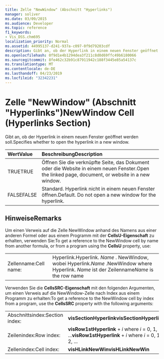 ```yaml
---
title: Zelle "NewWindow" (Abschnitt "Hyperlinks")
manager: soliver
ms.date: 03/09/2015
ms.audience: Developer
ms.topic: reference
f1_keywords:
- Vis_DSS.chm695
localization_priority: Normal
ms.assetid: 44995137-d241-937a-c097-0f9d79203cdf
description: Gibt an, ob der Hyperlink in einem neuen Fenster geöffnet werden soll.
ms.openlocfilehash: 0f9d1e4b1294dea3f211c8d0d69ffc49b6180066
ms.sourcegitcommit: 8fe462c32b91c87911942c188f3445e85a54137c
ms.translationtype: MT
ms.contentlocale: de-DE
ms.lasthandoff: 04/23/2019
ms.locfileid: "32342231"
---
```

# <a name="newwindow-cell-hyperlinks-section"></a><span data-ttu-id="b50df-103">Zelle "NewWindow" (Abschnitt "Hyperlinks")</span><span class="sxs-lookup"><span data-stu-id="b50df-103">NewWindow Cell (Hyperlinks Section)</span></span>

<span data-ttu-id="b50df-104">Gibt an, ob der Hyperlink in einem neuen Fenster geöffnet werden soll.</span><span class="sxs-lookup"><span data-stu-id="b50df-104">Specifies whether to open the hyperlink in a new window.</span></span>
  
|<span data-ttu-id="b50df-105">**Wert**</span><span class="sxs-lookup"><span data-stu-id="b50df-105">**Value**</span></span>|<span data-ttu-id="b50df-106">**Beschreibung**</span><span class="sxs-lookup"><span data-stu-id="b50df-106">**Description**</span></span>|
|:-----|:-----|
| <span data-ttu-id="b50df-107">TRUE</span><span class="sxs-lookup"><span data-stu-id="b50df-107">TRUE</span></span>  <br/> | <span data-ttu-id="b50df-108">Öffnen Sie die verknüpfte Seite, das Dokument oder die Website in einem neuen Fenster.</span><span class="sxs-lookup"><span data-stu-id="b50df-108">Open the linked page, document, or website in a new window.</span></span>  <br/> |
| <span data-ttu-id="b50df-109">FALSE</span><span class="sxs-lookup"><span data-stu-id="b50df-109">FALSE</span></span>  <br/> | <span data-ttu-id="b50df-p101">Standard. Hyperlink nicht in einem neuen Fenster öffnen.</span><span class="sxs-lookup"><span data-stu-id="b50df-p101">Default. Do not open a new window for the hyperlink.</span></span>  <br/> |
   
## <a name="remarks"></a><span data-ttu-id="b50df-112">Hinweise</span><span class="sxs-lookup"><span data-stu-id="b50df-112">Remarks</span></span>

<span data-ttu-id="b50df-113">Um einen Verweis auf die Zelle NewWindow anhand des Namens aus einer anderen Formel oder aus einem Programm mit der **CellsU-Eigenschaft** zu erhalten, verwenden Sie:</span><span class="sxs-lookup"><span data-stu-id="b50df-113">To get a reference to the NewWindow cell by name from another formula, or from a program using the **CellsU** property, use:</span></span> 
  
|||
|:-----|:-----|
| <span data-ttu-id="b50df-114">Zellenname:</span><span class="sxs-lookup"><span data-stu-id="b50df-114">Cell name:</span></span>  <br/> | <span data-ttu-id="b50df-115">Hyperlink.</span><span class="sxs-lookup"><span data-stu-id="b50df-115">Hyperlink.</span></span>  <span data-ttu-id="b50df-116">*Name*  . NewWindow, wobei Hyperlink.</span><span class="sxs-lookup"><span data-stu-id="b50df-116">*Name*  .NewWindow            where Hyperlink.</span></span>  <span data-ttu-id="b50df-117">*Name*  ist der Zeilenname</span><span class="sxs-lookup"><span data-stu-id="b50df-117">*Name*  is the row name</span></span>  <br/> |
   
<span data-ttu-id="b50df-118">Verwenden Sie die **CellsSRC-Eigenschaft** mit den folgenden Argumenten, um einen Verweis auf die NewWindow-Zelle nach Index aus einem Programm zu erhalten:</span><span class="sxs-lookup"><span data-stu-id="b50df-118">To get a reference to the NewWindow cell by index from a program, use the **CellsSRC** property with the following arguments:</span></span> 
  
|||
|:-----|:-----|
| <span data-ttu-id="b50df-119">Abschnittsindex:</span><span class="sxs-lookup"><span data-stu-id="b50df-119">Section index:</span></span>  <br/> |<span data-ttu-id="b50df-120">**visSectionHyperlink**</span><span class="sxs-lookup"><span data-stu-id="b50df-120">**visSectionHyperlink**</span></span> <br/> |
| <span data-ttu-id="b50df-121">Zeilenindex:</span><span class="sxs-lookup"><span data-stu-id="b50df-121">Row index:</span></span>  <br/> |<span data-ttu-id="b50df-122">**visRow1stHyperlink**  +   *i* where *i* = 0, 1, 2, ...</span><span class="sxs-lookup"><span data-stu-id="b50df-122">**visRow1stHyperlink** +  *i*            where  *i*  = 0, 1, 2, ...</span></span>  <br/> |
| <span data-ttu-id="b50df-123">Zellenindex:</span><span class="sxs-lookup"><span data-stu-id="b50df-123">Cell index:</span></span>  <br/> |<span data-ttu-id="b50df-124">**visHLinkNewWin**</span><span class="sxs-lookup"><span data-stu-id="b50df-124">**visHLinkNewWin**</span></span> <br/> |
   


